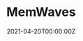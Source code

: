 ---
title: MemWaves
summary: A Unity-based puzzle game for Alzheimers patients. 
tags:
  - Other
date: "2021-04-20T00:00:00Z"

# Optional external URL for project (replaces project detail page).
external_link: https://github.com/ycaris/MemWaves

image:
  caption: memwaves
  focal_point: Smart
---